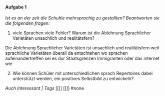 #### Aufgabe 1
*Ist es an der zeit die Schuhle mehrsprachig zu gestallten? Beantworten sie die folgenden fragen:*

1) viele Sprachen viele Fehler? Warum ist die Ablehnung Sprachlicher Varietäten unsachlich und realitätsfern?

Die Ablehnung Sprachlicher Varietäten ist unsachlich und realitätsfern weil sprachliche Varietäten überall da entschtehen wo sprachen aufeinandertreffen sei es dur Staatsgrenzen Immigranten oder das internet wie 

2) Wie können Schüler mit unterschiedlichen sprach Repertoires dabei unterstützt werden, ein positives Selbstbild zu entwickeln?


*Auch Interessant | Tags*
[[]] [[]]
#none 